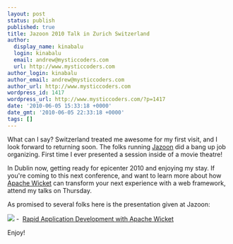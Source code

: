 ```yaml
---
layout: post
status: publish
published: true
title: Jazoon 2010 Talk in Zurich Switzerland
author:
  display_name: kinabalu
  login: kinabalu
  email: andrew@mysticcoders.com
  url: http://www.mysticcoders.com
author_login: kinabalu
author_email: andrew@mysticcoders.com
author_url: http://www.mysticcoders.com
wordpress_id: 1417
wordpress_url: http://www.mysticcoders.com/?p=1417
date: '2010-06-05 15:33:18 +0000'
date_gmt: '2010-06-05 22:33:18 +0000'
tags: []
---
```

<p>What can I say?  Switzerland treated me awesome for my first visit, and I look forward to returning soon.  The folks running <a href="http://jazoon.com" target="_blank">Jazoon</a> did a bang up job organizing.  First time I ever presented a session inside of a movie theatre!</p>
<p>In Dublin now, getting ready for epicenter 2010 and enjoying my stay.  If you're coming to this next conference, and want to learn more about how <a href="http://wicket.apache.org" target="_blank">Apache Wicket</a> can transform your next experience with a web framework, attend my talks on Thursday.</p>
<p>As promised to several folks here is the presentation given at Jazoon:</p>
<p><a href="http://www.mysticcoders.com/wp-content/uploads/2010/06/Rapid-Application-Development-with-Apache-Wicket-Jazoon-2010.pdf"><img src="http://www.mysticcoders.com/wp-includes/images/crystal/document.png" border="0" /></a>&nbsp;-&nbsp; <a href="http://www.mysticcoders.com/wp-content/uploads/2010/06/Rapid-Application-Development-with-Apache-Wicket-Jazoon-2010.pdf">Rapid Application Development with Apache Wicket</a></p>
<p>Enjoy!</p>
